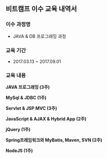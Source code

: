 ## 비트캠프 이수 교육 내역서

### 이수 과정명
* JAVA & DB 프로그래밍 과정

### 교육 기간
* 2017.03.13 ~ 2017.09.01

### 교육 내용

**JAVA 프로그래밍 (3주)**<br>

**MySql & JDBC (1주)**<br>

**Servlet & JSP MVC (3주)**<br>

**JavaScript & AJAX & Hybrid App (2주)**<br>

**jQuery (1주)**<br>

**Spring프레임워크와 MyBatis, Maven, SVN (2주)**<br>

**NodeJS (1주)**<br>
